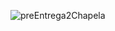 ![preEntrega2Chapela](https://user-images.githubusercontent.com/96322538/206319615-4b1912fa-a71c-4d34-8d51-a7558a024686.gif)

